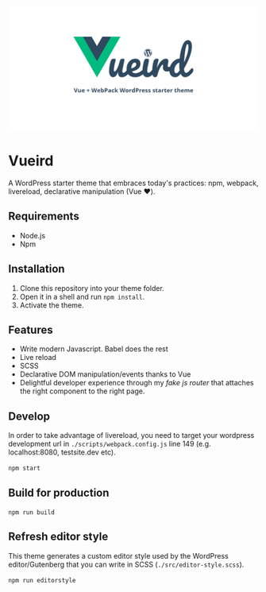 
![Vueird Logo](./vueird.jpg)

# Vueird

A WordPress starter theme that embraces today's practices: npm, webpack, livereload, declarative manipulation (Vue :heart:).

## Requirements

* Node.js
* Npm

## Installation

1. Clone this repository into your theme folder.
2. Open it in a shell and run `npm install`.
3. Activate the theme.

## Features

* Write modern Javascript. Babel does the rest
* Live reload
* SCSS
* Declarative DOM manipulation/events thanks to Vue
* Delightful developer experience through my _fake js router_ that attaches the right component to the right page.

## Develop

In order to take advantage of livereload, you need to target your wordpress development url in `./scripts/webpack.config.js` line 149 (e.g. localhost:8080, testsite.dev etc).

`npm start`

## Build for production

`npm run build`

## Refresh editor style

This theme generates a custom editor style used by the WordPress editor/Gutenberg that you can write in SCSS (`./src/editor-style.scss`).

`npm run editorstyle`
